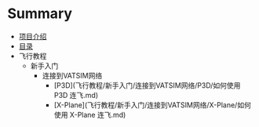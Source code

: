 # Summary

* [项目介绍](README.md)
* [目录](目录/Outline.md)
* 飞行教程
    * 新手入门
        * 连接到VATSIM网络
            * [P3D](飞行教程/新手入门/连接到VATSIM网络/P3D/如何使用 P3D 连飞.md)
            * [X-Plane](飞行教程/新手入门/连接到VATSIM网络/X-Plane/如何使用 X-Plane 连飞.md)

